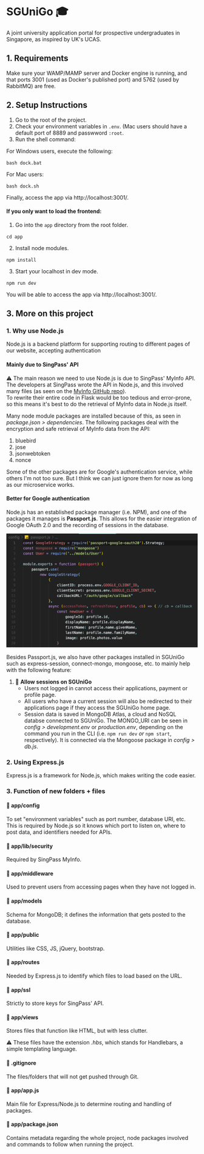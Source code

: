 # SGUniGo 🎓

A joint university application portal for prospective undergraduates in Singapore, as inspired by UK's UCAS.

## 1. Requirements
Make sure your WAMP/MAMP server and Docker engine is running, and that ports 3001 (used as Docker's published port) and 5762 (used by RabbitMQ) are free.

## 2. Setup Instructions
1. Go to the root of the project.
2. Check your environment variables in `.env`. (Mac users should have a default port of 8889 and passwword `:root`.
3. Run the shell command:

For Windows users, execute the following:
```
bash dock.bat
```
For Mac users:
```
bash dock.sh
```
Finally, access the app via http://localhost:3001/.

#### If you only want to load the frontend:
1. Go into the `app` directory from the root folder.
```
cd app
```
2. Install node modules.
```
npm install
```
3. Start your localhost in dev mode.
```
npm run dev
```
You will be able to access the app via http://localhost:3001/.

## 3. More on this project
### 1. Why use Node.js
Node.js is a backend platform for supporting routing to different pages of our website, accepting authentication<br>

#### Mainly due to SingPass' API
⚠️ The main reason we need to use Node.js is due to SingPass' MyInfo API. The developers at SingPass wrote the API in Node.js, and this involved many files (as seen on the [MyInfo GitHub repo](https://github.com/ndi-trusted-data/myinfo-demo-app)).<br>
To rewrite their entire code in Flask would be too tedious and error-prone, so this means it's best to do the retrieval of MyInfo data in Node.js itself.<br>

Many node module packages are installed because of this, as seen in *package.json > dependencies*. The following packages deal with the encryption and safe retrieval of MyInfo data from the API:
1. bluebird
2. jose
3. jsonwebtoken
4. nonce  

Some of the other packages are for Google's authentication service, while others I'm not too sure. But I think we can just ignore them for now as long as our microservice works.

#### Better for Google authentication
Node.js has an established package manager (i.e. NPM), and one of the packages it manages is **Passport.js**. This allows for the easier integration of Google OAuth 2.0 and the recording of sessions in the database.<br>

![passportjs-example](demo/passportjs-example.png)

Besides Passport.js, we also have other packages installed in SGUniGo such as express-session, connect-mongo, mongoose, etc. to mainly help with the following feature:<br>

1. 🍪 **Allow sessions on SGUniGo**
    - Users not logged in cannot access their applications, payment or profile page.
    - All users who have a current session will also be redirected to their applications page if they access the SGUniGo home page.
    - Session data is saved in MongoDB Atlas, a cloud and NoSQL databse connected to SGUniGo. The MONGO_URI can be seen in *config > development.env* or *production.env*, depending on the command you run in the CLI (i.e. `npm run dev` *or* `npm start`, respectively). It is connected via the Mongoose package in *config > db.js*.

### 2. Using Express.js
Express.js is a framework for Node.js, which makes writing the code easier.

### 3. Function of new folders + files

#### 📂 app/config
To set "environment variables" such as port number, database URI, etc. This is required by Node.js so it knows which port to listen on, where to post data, and identifiers needed for APIs.

#### 📂 app/lib/security
Required by SingPass MyInfo.

#### 📂 app/middleware
Used to prevent users from accessing pages when they have not logged in.

#### 📂 app/models
Schema for MongoDB; it defines the information that gets posted to the database.

#### 📂 app/public
Utilities like CSS, JS, jQuery, bootstrap.

#### 📂 app/routes
Needed by Express.js to identify which files to load based on the URL.

#### 📂 app/ssl
Strictly to store keys for SingPass' API.

#### 📂 app/views
Stores files that function like HTML, but with less clutter.

⚠️ These files have the extension *.hbs*, which stands for Handlebars, a simple templating language.

#### 📄 .gitignore
The files/folders that will not get pushed through Git.

#### 📄 app/app.js
Main file for Express/Node.js to determine routing and handling of packages.

#### 📄 app/package.json
Contains metadata regarding the whole project, node packages involved and commands to follow when running the project.
